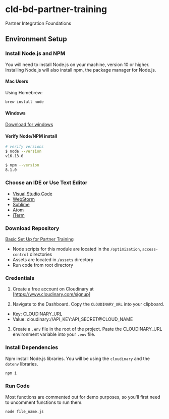 # cld-bd-partner-training
Partner Integration Foundations
## Environment Setup

### Install Node.js and NPM
You will need to install Node.js on your machine, version 10 or higher.
 Installing Node.js will also install npm, the package manager for Node.js.

#### Mac Users
Using Homebrew:

```bash
brew install node
```

#### Windows
[Download for windows](https://nodejs.org/en/download/)

#### Verify Node/NPM install

```bash
# verify versions
$ node --version
v16.13.0

$ npm --version
8.1.0
```

### Choose an IDE or Use Text Editor

- [Visual Studio Code](https://code.visualstudio.com/download) 
- [WebStorm](https://www.jetbrains.com/webstorm/) 
- [Sublime](https://www.sublimetext.com/) 
- [Atom](https://atom.io/) 
- [iTerm](https://iterm2.com/) 

### Download Repository

[Basic Set Up for Partner Training](https://github.com/cloudinary-training/cld-bd-partner-training)

- Node scripts for this module are located in the  `/optimization`, `access-control` directories
- Assets are located in `/assets` directory
- Run code from root directory 

### Credentials

1. Create a free account on Cloudinary at [https://www.cloudinary.com/signup]

2. Navigate to the Dashboard. Copy the `CLOUDINARY_URL` into your clipboard.

- Key: CLOUDINARY_URL
- Value: cloudinary://API_KEY:API_SECRET@CLOUD_NAME

3. Create a `.env` file in the root of the project. Paste the CLOUDINARY_URL environment variable into your `.env` file.

### Install Dependencies

Npm install Node.js libraries. You will be using the `cloudinary` and the `dotenv` libraries.

```bash
npm i
```

### Run Code
Most functions are commented out for demo purposes, so you'll first need to uncomment functions to run them.

```bash
node file_name.js
```

